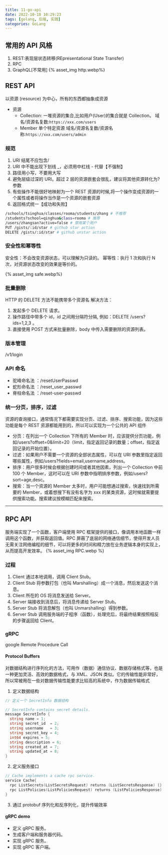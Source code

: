 ```yaml
---
title: 11-go-api
date: 2022-10-18 10:29:23
tags: [golang, 后端, 实践]
categories: GoLang
---
```


## 常用的 API 风格

1. REST:表现层状态转移(REpresentational State Transfer)
2. RPC
3. GraphQL[不常用]
   {% asset_img http.webp%}

## REST API

以资源 (resource) 为中心，所有的东西都抽象成资源

- 资源
  - Collection:
    一堆资源的集合,比如用户(User)的集合就是 Collection。
    域名/资源名复数:`https://xxx.com/users`
  - Member
    单个特定资源
    域名/资源名复数/资源名称:`https://xxx.com/users/admin`

### 规范

1. URI 结尾不应包含/
2. URI 中不能出现下划线 \_，必须用中杠线 - 代替【不强制】
3. 路径用小写，不要用大写
4. 避免层级过深的 URI。超过 2 层的资源嵌套会很乱，建议将其他资源转化为?参数
5. 有些操作不能很好地映射为一个 REST 资源的时候,将一个操作变成资源的一个属性或者将操作当作是一个资源的嵌套资源
6. 返回格式统一【成功和失败】

```bash
/schools/tsinghua/classes/rooma/students/zhang # 不推荐
/students?school=qinghua&class=rooma # 推荐
/users/zhangsan?active=false # 禁用某个用户
PUT /gists/:id/star # github star action
DELETE /gists/:id/star # github unstar action
```

### 安全性和幂等性

安全性：不会改变资源状态，可以理解为只读的。
幂等性：执行 1 次和执行 N 次，对资源状态改变的效果是等价的。

{% asset_img safe.webp%}

### 批量删除

HTTP 的 DELETE 方法不能携带多个资源名
解决方法：

1.  发起多个 DELETE 请求。
2.  操作路径中带多个 id，id 之间用分隔符分隔, 例如：DELETE /users?ids=1,2,3 。
3.  直接使用 POST 方式来批量删除，body 中传入需要删除的资源列表。

### 版本管理

/v1/login

### API 命名

- 驼峰命名法 ：/resetUserPasswd
- 蛇形命名法 ：/reset_user_passwd
- 脊柱命名法 ：/reset-user-passwd

### 统一分页，排序，过滤

资源的查询接口，通常情况下都需要实现分页、过滤、排序、搜索功能，因为这些功能是每个 REST 资源都能用到的，所以可以实现为一个公共的 API 组件

- 分页：在列出一个 Collection 下所有的 Member 时，应该提供分页功能，例如/users?offset=0&limit=20（limit，指定返回记录的数量；offset，指定返回记录的开始位置）。
- 过滤：如果用户不需要一个资源的全部状态属性，可以在 URI 参数里指定返回哪些属性，例如/users?fields=email,username,address。
- 排序：用户很多时候会根据创建时间或者其他因素，列出一个 Collection 中前 100 个 Member，这时可以在 URI 参数中指明排序参数，例如/users?sort=age,desc。
- 搜索：当一个资源的 Member 太多时，用户可能想通过搜索，快速找到所需要的 Member，或着想搜下有没有名字为 xxx 的某类资源，这时候就需要提供搜索功能。搜索建议按模糊匹配来搜索。

---

## RPC API

服务端实现了一个函数，客户端使用 RPC 框架提供的接口，像调用本地函数一样调用这个函数，并获取返回值。RPC 屏蔽了底层的网络通信细节，使得开发人员无需关注网络编程的细节，可以将更多的时间和精力放在业务逻辑本身的实现上，从而提高开发效率。
{% asset_img RPC.webp %}

### 过程

1.  Client 通过本地调用，调用 Client Stub。
2.  Client Stub 将参数打包（也叫 Marshalling）成一个消息，然后发送这个消息。
3.  Client 所在的 OS 将消息发送给 Server。
4.  Server 端接收到消息后，将消息传递给 Server Stub。
5.  Server Stub 将消息解包（也叫 Unmarshalling）得到参数。
6.  Server Stub 调用服务端的子程序（函数），处理完后，将最终结果按照相反的步骤返回给 Client。

### gRPC

google Remote Procedure Call

#### Protocol Buffers

对数据结构进行序列化的方法，可用作（数据）通信协议、数据存储格式等，也是一种更加灵活、高效的数据格式，与 XML、JSON 类似。它的传输性能非常好，所以常被用在一些对数据传输性能要求比较高的系统中，作为数据传输格式

1. 定义数据结构

```go
// 定义一个 SecretInfo 数据结构

// SecretInfo contains secret details.
message SecretInfo {
  string name = 1;
  string secret_id  = 2;
  string username   = 3;
  string secret_key = 4;
  int64 expires = 5;
  string description = 6;
  string created_at = 7;
  string updated_at = 8;
}
```

2. 定义服务接口

```go
// Cache implements a cache rpc service.
service Cache{
  rpc ListSecrets(ListSecretsRequest) returns (ListSecretsResponse) {}
  rpc ListPolicies(ListPoliciesRequest) returns (ListPoliciesResponse) {}
}
```

3. 通过 protobuf 序列化和反序列化，提升传输效率

#### gRPC demo

- 定义 gRPC 服务。
- 生成客户端和服务器代码。
- 实现 gRPC 服务。
- 实现 gRPC 客户端。
